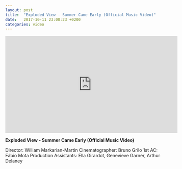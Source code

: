 ```yaml
---
layout: post
title:  "Exploded View - Summer Came Early (Official Music Video)"
date:   2017-10-11 23:00:23 +0200
categories: video
---
```

<iframe width="540" height="304" src="https://www.youtube.com/embed/o7S71zlVOUM" frameborder="0" allow="autoplay; encrypted-media" allowfullscreen></iframe>

**Exploded View - Summer Came Early (Official Music Video)**

Director: William Markarian-Martin
Cinematographer: Bruno Grilo
1st AC: Fábio Mota
Production Assistants: Ella Girardot, Genevieve Garner, Arthur Delaney
